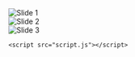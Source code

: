 <!DOCTYPE html>
<html lang="en">
<head>
    <meta charset="UTF-8">
    <meta name="viewport" content="width=device-width, initial-scale=1.0">
    <link rel="stylesheet" href="styles.css">
    <title>Slideshow</title>
</head>
<body>
    <div class="slideshow-container">
        <div class="slide fade">
            <img src="image1.jpg" alt="Slide 1">
        </div>
        <div class="slide fade">
            <img src="image2.jpg" alt="Slide 2">
        </div>
        <div class="slide fade">
            <img src="image3.jpg" alt="Slide 3">
        </div>
    </div>

    <script src="script.js"></script>
</body>
</html>

